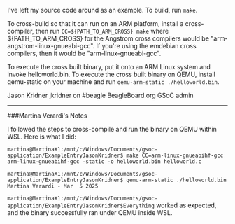 I've left my source code around as an example.  To build, run `make`.

To cross-build so that it can run on an ARM platform, install a cross-compiler,
then run `CC=${PATH_TO_ARM_CROSS} make` where ${PATH_TO_ARM_CROSS} for the
Angstrom cross compilers would be "arm-angstrom-linux-gnueabi-gcc".  If you're
using the emdebian cross compilers, then it would be "arm-linux-gnueabi-gcc".

To execute the cross built binary, put it onto an ARM Linux system and invoke
helloworld.bin.  To execute the cross built binary on QEMU, install qemu-static
on your machine and run `qemu-arm-static ./helloworld.bin`.

Jason Kridner
jkridner on #beagle
BeagleBoard.org GSoC admin

---

###Martina Verardi's Notes

I followed the steps to cross-compile and run the binary on QEMU within WSL. Here is what I did:
```
martina@MartinaX1:/mnt/c/Windows/Documents/gsoc-application/ExampleEntryJasonKridner$ make CC=arm-linux-gnueabihf-gcc
arm-linux-gnueabihf-gcc -static -o helloworld.bin helloworld.c

martina@MartinaX1:/mnt/c/Windows/Documents/gsoc-application/ExampleEntryJasonKridner$ qemu-arm-static ./helloworld.bin
Martina Verardi - Mar  5 2025
```

```martina@MartinaX1:/mnt/c/Windows/Documents/gsoc-application/ExampleEntryJasonKridner$Everything``` worked as expected, and the binary successfully ran under QEMU inside WSL.
